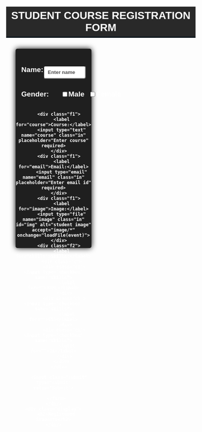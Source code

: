 <!DOCTYPE html>
<html lang="en">

<head>
  <meta charset="UTF-8">
  <meta http-equiv="X-UA-Compatible" content="IE=edge">
  <meta name="viewport" content="width=device-width, initial-scale=1.0">
  <title>REGISTRATION FORM</title>
  <link rel="stylesheet" href="style.css">
<style>

* {
  box-sizing: border-box;
}
body {
  min-height: 100vh;
  height: 110%;
  text-align: center;
  font-family: sans-serif;
  font-weight: bold;
  color: white;
  margin: 0;

}
h1 {
  margin: 0;
  padding: 8px 0;
  background-color: #292929;
}
hr {
  border-top: 2px solid;
  border-bottom: none;
  border-color: rgb(0, 21, 31);
  margin-top: 0;
}
label {
  font-size: 1.2rem;
}
.container {
  text-align: center;
  width: 40%;
  height: 500px;
  padding-top: 30px;
  margin: 3% 15% 0 5%;
  box-shadow: 0 0 15px black;
  background-color: #1f1f1f;
  border-radius: 5px;
}
.box {
  display: flex;
  text-align: center;
}
.f1 {
  display: flex;
  justify-content: space-between;
  padding: 15px;
}
.f2 {
  display: flex;
  padding: 15px;
}
.c {
  display: flex;
  margin-left: 15%;
}
.c1 {
  margin: 6px;
  margin-top: 0;
  display: flex;
}
.display {
  text-align: left;
  display: flex;
  flex-direction: column;
  height: 500px;
  width: 50%;
}
.div1 {
  display: flex;
  font-weight: normal;
  flex-direction: column;
  padding-left: 10px;
  padding-bottom: 15px;
}
.div1 div {
  padding: 5px;
}
.display h2 {
  margin-left: 20%;
  color: black;
}
.d {
  margin-bottom: 10px;
  width: 70%;
  height:200px;
  border: 0.5px solid rgb(0, 21, 31);
  box-shadow: 0 0 15px black;
  background-color: #1f1f1f;
  border-radius: 5px;
  display: flex;
  justify-content: space-between;
  padding: 20px;
}
.f1 input {
  background-color: white;
  border-radius: 5px;
  height: 35px;
  padding: 10px;
}
.f1 input::placeholder {
  font-weight: bold;
  color: rgb(78, 77, 77);
}
.in {
  width: 70%;
}
#img {
  height: fit-content;
  background-color: #858585;
  font-weight: bold;
}
.submit {
  background-color: white;
  font-weight: bold;
  font-size: 1rem;
  padding: 10px;
  border: 0;
  width: 100px;
  border-radius: 10px;
  box-shadow: 0 0 5px;
  cursor: pointer;
}
.submit:hover {
  background-color: #3d3d3d;
  color: white;
}

.img {
  width: 150px;
  max-height: 120px;
  border-radius: 20px;
  padding: 5px;
  padding-right: 10px;
  align-self: center;
}

@media only screen and(max-width:730px) {
  .box {
    display: flex;
    flex-direction: column;
    justify-content: center;
    align-items: center;
  }
  .f1 {
    display: flex;
    flex-direction: column;
  }
  .f2 {
    display: flex;
    flex-direction: column;
    padding: 23px;
  }
  .in {
    width: 100%;
  }
  .display {
    width: 100%;
    display: flex;
    flex-direction: column;
    align-items: center;
  }
  .display h2 {
    margin-left: 0;
  }
  .c {
    display: flex;
    justify-content: space-around;
    margin-left: 0;
  }
  .submit {
    margin-bottom: 10px;
  }
}

@media only screen and(max-width:455px) {
  .d {
    flex-direction: column;
  }
  .img {
    align-self: center;
  }
}
</style>
</head>

<body>

  <h1>STUDENT COURSE REGISTRATION FORM</h1>
  <hr>
  <div class="box">
  <div class="container">
      <form action="" id="form">
        <div class="f1">
          <label for="name">Name:</label>
          <input type="text" name="name" class="in" placeholder="Enter name" required>
        </div>
        <div class="f2">
          <label for="gender">Gender:</label>
          <div class="c">
            <div class="c1"><input type="checkbox" name="gender">
              <label for="">Male</label>
            </div>
            <div class="c1"><input type="checkbox" name="gender">
              <label for="">Female</label>
            </div>
          </div>
        </div>

        <div class="f1">
          <label for="course">Course:</label>
          <input type="text" name="course" class="in" placeholder="Enter course" required>
        </div>
        <div class="f1">
          <label for="email">Email:</label>
          <input type="email" name="email" class="in" placeholder="Enter email id" required>
        </div>
        <div class="f1">
          <label for="image">Image:</label>
          <input type="file" name="image" class="in" id="img" alt="student image" accept="image/*" onchange="loadFile(event)">
        </div>
        <div class="f2">
          <label for="skills">Skills:</label>
          <div class="c">
            <div class="c1"><input type="checkbox" name="skills">
              <label for="">HTML</label>
            </div>
            <div class="c1"><input type="checkbox" name="skills">
              <label for="">CSS</label>
            </div>
            <div class="c1"><input type="checkbox" name="skills">
              <label for="">JS</label>
            </div>
          </div>
        </div>

        <input class="submit" type="submit" value="Submit">

      </form>
    </div>
    <div class="display">
      <h2>Registered  Students</h2>
    </div>
  </div>

  <script >
    
var form=document.getElementById("form");
var submit = document.querySelector(".submit");
var element = form.elements;
var display = document.querySelector(".display");
var i;

form.addEventListener("submit",(e)=>{
    e.preventDefault();
    data();
    form.reset();
});

var loadFile = function(event){
    i=URL.createObjectURL(event.target.files[0]);
}

function data(){
    var div = document.createElement("div");
    var div1 = document.createElement("div");
    var name = document.createElement("div");
    var gender = document.createElement("div");
    var course = document.createElement("div");
    var Email = document.createElement("div");
    var skills = document.createElement("div");
    var img = document.createElement("img");

    name.innerHTML="NAME: "+element[0].value;
    if(element[1].checked){gender.innerHTML="Gender: Male";}
    if(element[2].checked){gender.innerHTML="Gender: Female";}
    course.innerHTML="COURSE: "+element[3].value;
    Email.innerHTML="EMAIL: "+element[4].value;
    img.src="images/user-img.jpg";
    img.alt="student image";
    if(element[5].value !=""){
        img.src=i;
    }


     if(element[6].checked){skills.innerHTML="SKILLS: HTML";}
     if(element[7].checked){skills.innerHTML="SKILLS: CSS";}
     if(element[8].checked){skills.innerHTML="SKILLS: JS";}
     if(element[6].checked && element[7].checked){skills.innerHTML="SKILLS: HTML,CSS";}
    if(element[6].checked && element[8].checked){skills.innerHTML="SKILLS: HTML,JS";}
    if(element[7].checked && element[8].checked){skills.innerHTML="SKILLS: CSS,JS";}
    if(element[6].checked && element[7].checked && element[8].checked){skills.innerHTML="SKILLS: HTML,CSS,JS";}

    div1.appendChild(name);
    div1.appendChild(gender);
    div1.appendChild(course);
    div1.appendChild(Email);
    div1.appendChild(skills);
    div.appendChild(div1);
    div.appendChild(img);
    display.appendChild(div);

    img.classList.add("img");
    div.classList.add("d");
    div1.classList.add("div1");
    display.classList.add("display");

}
  </script>

</body>

</html>


